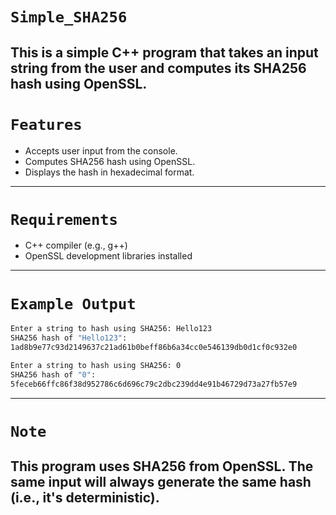 # `Simple_SHA256`
 This is a simple C++ program that takes an input string from the user and computes its SHA256 hash using OpenSSL.
---

# `Features`
 - Accepts user input from the console.
 - Computes SHA256 hash using OpenSSL.
 - Displays the hash in hexadecimal format.
---

# `Requirements`
 - C++ compiler (e.g., g++)
 - OpenSSL development libraries installed
---

# `Example Output`
```bash
Enter a string to hash using SHA256: Hello123
SHA256 hash of "Hello123":
1ad8b9e77c93d2149637c21ad61b0beff86b6a34cc0e546139db0d1cf0c932e0

Enter a string to hash using SHA256: 0
SHA256 hash of "0":
5feceb66ffc86f38d952786c6d696c79c2dbc239dd4e91b46729d73a27fb57e9
```
---

# `Note`
This program uses SHA256 from OpenSSL. The same input will always generate the same hash (i.e., it's deterministic).
---

